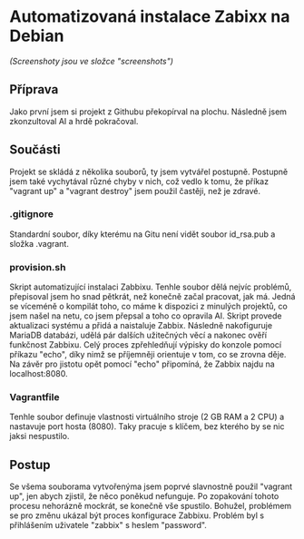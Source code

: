 # Automatizovaná instalace Zabixx na Debian

*(Screenshoty jsou ve složce "screenshots")*

## Příprava
Jako první jsem si projekt z Githubu překopírval na plochu. Následně jsem zkonzultoval AI a hrdě pokračoval. 

## Součásti
Projekt se skládá z několika souborů, ty jsem vytvářel postupně. Postupně jsem také vychytával různé chyby v nich, což vedlo k tomu, že příkaz "vagrant up" a "vagrant destroy" jsem použil častěji, než je zdravé.

### .gitignore
Standardní soubor, díky kterému na Gitu není vidět soubor id_rsa.pub a složka .vagrant.

### provision.sh
Skript automatizující instalaci Zabbixu. Tenhle soubor dělá nejvíc problémů, přepisoval jsem ho snad pětkrát, než konečně začal pracovat, jak má. Jedná se víceméně o kompilát toho, co máme k dispozici z minulých projektů, co jsem našel na netu, co jsem přepsal a toho co opravila AI. Skript provede aktualizaci systému a přidá a naistaluje Zabbix. Následně nakofiguruje MariaDB databázi, udělá pár dalších užitečných věcí a nakonec ověří funkčnost Zabbixu. Celý proces  zpřehledňují výpisky do konzole pomocí příkazu "echo", díky nimž se příjemněji orientuje v tom, co se zrovna děje. Na závěr pro jistotu opět pomocí "echo" připomíná, že Zabbix najdu na localhost:8080.

### Vagrantfile
Tenhle soubor definuje vlastnosti virtuálního stroje (2 GB RAM a 2 CPU) a nastavuje port hosta (8080). Taky pracuje s klíčem, bez kterého by se nic jaksi nespustilo.

## Postup
Se všema souborama vytvořenýma jsem poprvé slavnostně použil "vagrant up", jen abych zjistil, že něco poněkud nefunguje. Po zopakování tohoto procesu nehorázně mockrát, se konečně vše spustilo. Bohužel, problémem se pro změnu ukázal být proces konfigurace Zabbixu. Problém byl s přihlášením uživatele "zabbix" s heslem "password".
